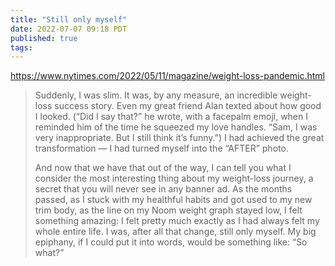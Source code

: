 ```yaml
---
title: "Still only myself"
date: 2022-07-07 09:18 PDT
published: true
tags:
---
```


https://www.nytimes.com/2022/05/11/magazine/weight-loss-pandemic.html

<blockquote markdown="1">

Suddenly, I was slim. It was, by any measure, an incredible weight-loss success story. Even my great friend Alan texted about how good I looked. (“Did I say that?” he wrote, with a facepalm emoji, when I reminded him of the time he squeezed my love handles. “Sam, I was very inappropriate. But I still think it’s funny.”) I had achieved the great transformation — I had turned myself into the “AFTER” photo.

And now that we have that out of the way, I can tell you what I consider the most interesting thing about my weight-loss journey, a secret that you will never see in any banner ad. As the months passed, as I stuck with my healthful habits and got used to my new trim body, as the line on my Noom weight graph stayed low, I felt something amazing: I felt pretty much exactly as I had always felt my whole entire life. I was, after all that change, still only myself. My big epiphany, if I could put it into words, would be something like: “So what?”

</blockquote>
